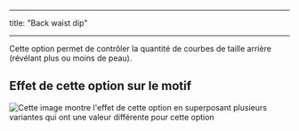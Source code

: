 - - -
title: "Back waist dip"
- - -

Cette option permet de contrôler la quantité de courbes de taille arrière (révélant plus ou moins de peau).

## Effet de cette option sur le motif

![Cette image montre l'effet de cette option en superposant plusieurs variantes qui ont une valeur différente pour cette option](ursula_backdip_sample.svg "Effect of this option on the pattern")

